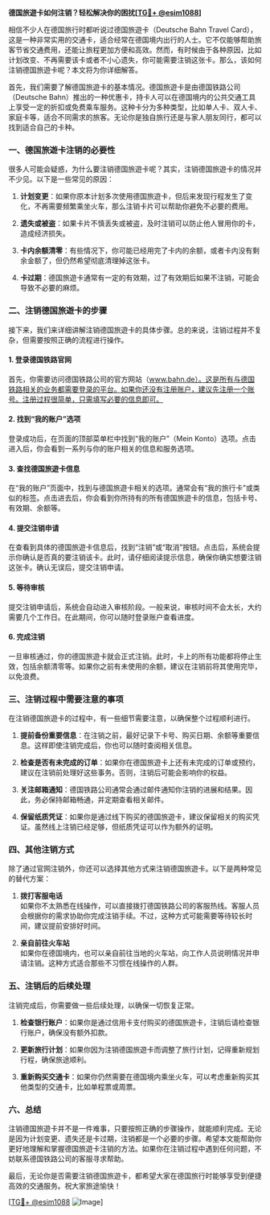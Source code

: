 **德国旅遊卡如何注销？轻松解决你的困扰[[TG💪+ @esim1088](https://t.me/s/esim1088)]**

相信不少人在德国旅行时都听说过德国旅遊卡（Deutsche Bahn Travel Card），这是一种非常实用的交通卡，适合经常在德国境内出行的人士。它不仅能够帮助旅客节省交通费用，还能让旅程更加方便和高效。然而，有时候由于各种原因，比如计划改变、不再需要该卡或者不小心遗失，你可能需要注销这张卡。那么，该如何注销德国旅遊卡呢？本文将为你详细解答。

首先，我们需要了解德国旅遊卡的基本情况。德国旅遊卡是由德国铁路公司（Deutsche Bahn）推出的一种优惠卡，持卡人可以在德国境内的公共交通工具上享受一定的折扣或免费乘车服务。这种卡分为多种类型，比如单人卡、双人卡、家庭卡等，适合不同需求的旅客。无论你是独自旅行还是与家人朋友同行，都可以找到适合自己的卡种。

### **一、德国旅遊卡注销的必要性**

很多人可能会疑惑，为什么要注销德国旅遊卡呢？其实，注销德国旅遊卡的情况并不少见。以下是一些常见的原因：

1. **计划变更**：如果你原本计划多次使用德国旅遊卡，但后来发现行程发生了变化，不再需要频繁乘坐火车，那么注销卡片可以帮助你避免不必要的费用。
   
2. **遗失或被盗**：如果卡片不慎丢失或被盗，及时注销可以防止他人冒用你的卡，造成经济损失。
   
3. **卡内余额清零**：有些情况下，你可能已经用完了卡内的余额，或者卡内没有剩余金额了，但仍然希望彻底清理掉这张卡。

4. **卡过期**：德国旅遊卡通常有一定的有效期，过了有效期后如果不注销，可能会导致不必要的麻烦。

### **二、注销德国旅遊卡的步骤**

接下来，我们来详细讲解注销德国旅遊卡的具体步骤。总的来说，注销过程并不复杂，但需要按照正确的流程进行操作。

#### **1. 登录德国铁路官网**

首先，你需要访问德国铁路公司的官方网站（www.bahn.de）。这是所有与德国铁路相关的业务都需要登录的平台。如果你还没有注册账户，建议先注册一个账号。注册过程很简单，只需填写必要的信息即可。

#### **2. 找到“我的账户”选项**

登录成功后，在页面的顶部菜单栏中找到“我的账户”（Mein Konto）选项。点击进入后，你会看到一系列与你的账户相关的信息和服务选项。

#### **3. 查找德国旅遊卡信息**

在“我的账户”页面中，找到与德国旅遊卡相关的选项。通常会有“我的旅行卡”或类似的标签。点击进去后，你会看到你所持有的所有德国旅遊卡的信息，包括卡号、有效期、余额等。

#### **4. 提交注销申请**

在查看到具体的德国旅遊卡信息后，找到“注销”或“取消”按钮。点击后，系统会提示你确认是否真的要注销该卡。此时，请仔细阅读提示信息，确保你确实想要注销这张卡。确认无误后，提交注销申请。

#### **5. 等待审核**

提交注销申请后，系统会自动进入审核阶段。一般来说，审核时间不会太长，大约需要几个工作日。在此期间，你可以随时登录账户查看进度。

#### **6. 完成注销**

一旦审核通过，你的德国旅遊卡就会正式注销。此时，卡上的所有功能都将停止生效，包括余额清零等。如果你之前有未使用的余额，建议在注销前将其使用完毕，以免浪费。

### **三、注销过程中需要注意的事项**

在注销德国旅遊卡的过程中，有一些细节需要注意，以确保整个过程顺利进行。

1. **提前备份重要信息**：在注销之前，最好记录下卡号、购买日期、余额等重要信息。这样即使注销完成后，你也可以随时查阅相关信息。

2. **检查是否有未完成的订单**：如果你在德国旅遊卡上还有未完成的订单或预约，建议在注销前处理好这些事务。否则，注销后可能会影响你的权益。

3. **关注邮箱通知**：德国铁路公司通常会通过邮件通知你注销的进展和结果。因此，务必保持邮箱畅通，并定期查看相关邮件。

4. **保留纸质凭证**：如果你是通过线下购买的德国旅遊卡，建议保留相关的购买凭证。虽然线上注销已经足够，但纸质凭证可以作为额外的证明。

### **四、其他注销方式**

除了通过官网注销外，你还可以选择其他方式来注销德国旅遊卡。以下是两种常见的替代方案：

1. **拨打客服电话**  
   如果你不太熟悉在线操作，可以直接拨打德国铁路公司的客服热线。客服人员会根据你的需求协助你完成注销手续。不过，这种方式可能需要等待较长时间，建议提前安排好时间。

2. **亲自前往火车站**  
   如果你在德国境内，也可以亲自前往当地的火车站，向工作人员说明情况并申请注销。这种方式适合那些不习惯在线操作的人群。

### **五、注销后的后续处理**

注销完成后，你需要做一些后续处理，以确保一切恢复正常。

1. **检查银行账户**：如果你是通过信用卡支付购买的德国旅遊卡，注销后请检查银行账户，确保没有额外扣款。

2. **更新旅行计划**：如果你因为注销德国旅遊卡而调整了旅行计划，记得重新规划行程，确保旅途顺利。

3. **重新购买交通卡**：如果你仍然需要在德国境内乘坐火车，可以考虑重新购买其他类型的交通卡，比如单程票或周票。

### **六、总结**

注销德国旅遊卡并不是一件难事，只要按照正确的步骤操作，就能顺利完成。无论是因为计划变更、遗失还是卡过期，注销都是一个必要的步骤。希望本文能帮助你更好地理解和掌握德国旅遊卡注销的方法。如果你在注销过程中遇到任何问题，不妨联系德国铁路公司的客服寻求帮助。

最后，无论你是否需要注销德国旅遊卡，都希望大家在德国旅行时能够享受到便捷高效的交通服务。祝大家旅途愉快！

[[TG💪+ @esim1088](https://t.me/s/esim1088) ![Image](https://i.postimg.cc/4NQfJmqS/Snipaste-2025-05-13-00-14-12.png)]
